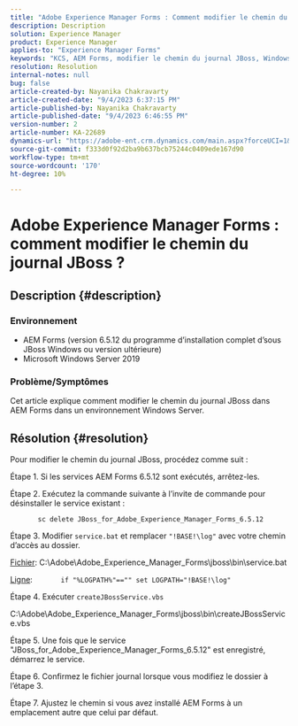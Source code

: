 ```yaml
---
title: "Adobe Experience Manager Forms : Comment modifier le chemin du journal JBoss ?"
description: Description
solution: Experience Manager
product: Experience Manager
applies-to: "Experience Manager Forms"
keywords: "KCS, AEM Forms, modifier le chemin du journal JBoss, Windows Server"
resolution: Resolution
internal-notes: null
bug: false
article-created-by: Nayanika Chakravarty
article-created-date: "9/4/2023 6:37:15 PM"
article-published-by: Nayanika Chakravarty
article-published-date: "9/4/2023 6:46:55 PM"
version-number: 2
article-number: KA-22689
dynamics-url: "https://adobe-ent.crm.dynamics.com/main.aspx?forceUCI=1&pagetype=entityrecord&etn=knowledgearticle&id=0f89b20c-524b-ee11-be6e-6045bd0067ea"
source-git-commit: f333d0f92d2ba9b637bcb75244c0409ede167d90
workflow-type: tm+mt
source-wordcount: '170'
ht-degree: 10%

---
```


# Adobe Experience Manager Forms : comment modifier le chemin du journal JBoss ?

## Description {#description}


### Environnement

- AEM Forms (version 6.5.12 du programme d’installation complet d’sous JBoss Windows ou version ultérieure)
- Microsoft Windows Server 2019


### Problème/Symptômes

Cet article explique comment modifier le chemin du journal JBoss dans AEM Forms dans un environnement Windows Server.


## Résolution {#resolution}


Pour modifier le chemin du journal JBoss, procédez comme suit :

Étape 1. Si les services AEM Forms 6.5.12 sont exécutés, arrêtez-les.

Étape 2. Exécutez la commande suivante à l’invite de commande pour désinstaller le service existant :

`       sc delete JBoss_for_Adobe_Experience_Manager_Forms_6.5.12`

Étape 3. Modifier `service.bat` et remplacer `"!BASE!\log"` avec votre chemin d’accès au dossier.

<u>Fichier</u>: C:\Adobe\Adobe_Experience_Manager_Forms\jboss\bin\service.bat

<u>Ligne</u>:
            `if "%LOGPATH%"=="" set LOGPATH="!BASE!\log"`

Étape 4. Exécuter `createJBossService.vbs`

C:\Adobe\Adobe_Experience_Manager_Forms\jboss\bin\createJBossService.vbs

Étape 5. Une fois que le service &quot;JBoss_for_Adobe_Experience_Manager_Forms_6.5.12&quot; est enregistré, démarrez le service.

Étape 6. Confirmez le fichier journal lorsque vous modifiez le dossier à l’étape 3.

Étape 7. Ajustez le chemin si vous avez installé AEM Forms à un emplacement autre que celui par défaut.
